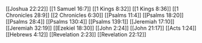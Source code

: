 [[Joshua 22:22]]
[[1 Samuel 16:7]]
[[1 Kings 8:32]]
[[1 Kings 8:36]]
[[1 Chronicles 28:9]]
[[2 Chronicles 6:30]]
[[Psalms 11:4]]
[[Psalms 18:20]]
[[Psalms 28:4]]
[[Psalms 130:4]]
[[Psalms 139:1]]
[[Jeremiah 17:10]]
[[Jeremiah 32:19]]
[[Ezekiel 18:30]]
[[John 2:24]]
[[John 21:17]]
[[Acts 1:24]]
[[Hebrews 4:12]]
[[Revelation 2:23]]
[[Revelation 22:12]]
